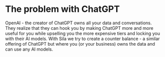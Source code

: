# The problem with ChatGPT

OpenAI - the creator of ChatGPT owns all your data and conversations. They realize that they can hook you by making ChatGPT more and more useful for you while upselling you the more expensive tiers and locking you with their AI models. With Sila we try to create a counter balance - a similar offering of ChatGPT but where you (or your business) owns the data and can use any AI models.